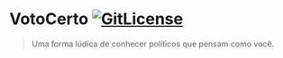 # VotoCerto [![GitLicense](https://gitlicense.com/badge/fxlip/VotoCerto)](https://gitlicense.com/license/fxlip/VotoCerto)
> Uma forma lúdica de conhecer políticos que pensam como você.
